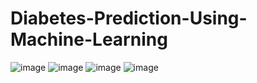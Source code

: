 # Diabetes-Prediction-Using-Machine-Learning
![image](https://github.com/VedantKharkar97/Diabetes-Prediction-Using-SVM-KNN/blob/master/static/images/home_page.png)
![image](https://github.com/VedantKharkar97/Diabetes-Prediction-Using-SVM-KNN/blob/master/static/images/no_diabetes_page.png)
![image](https://github.com/VedantKharkar97/Diabetes-Prediction-Using-SVM-KNN/blob/master/static/images/result_diabetes.png)
![image](https://github.com/VedantKharkar97/Diabetes-Prediction-Using-SVM-KNN/blob/master/static/images/result_no_diabetes.png)
